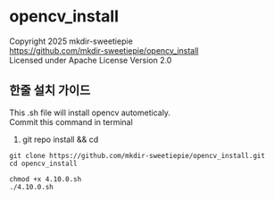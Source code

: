 # opencv_install

Copyright 2025 mkdir-sweetiepie <br>
https://github.com/mkdir-sweetiepie/opencv_install  <br>
Licensed under Apache License Version 2.0 <br>

## 한줄 설치 가이드
This .sh file will install opencv autometicaly. <br>
Commit this command in terminal
1. git repo install && cd
```shell
git clone https://github.com/mkdir-sweetiepie/opencv_install.git
cd opencv_install
```

```shell
chmod +x 4.10.0.sh
./4.10.0.sh
```

